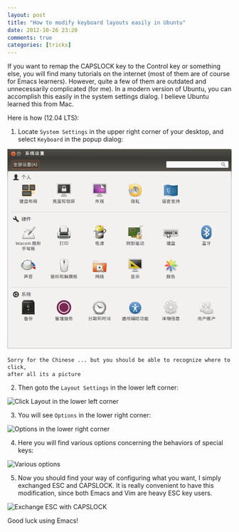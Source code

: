 ```yaml
---
layout: post
title: "How to modify keyboard layouts easily in Ubuntu"
date: 2012-10-26 23:20
comments: true
categories: [tricks] 
---
```


If you want to remap the CAPSLOCK key to the Control key or something else,
you will find many tutorials on the internet (most of them are of course for
Emacs learners). However, quite a few of them are outdated and unnecessarily
complicated (for me). In a modern version of Ubuntu, you can accomplish this
easily in the system settings dialog. I believe Ubuntu learned this from Mac.

Here is how (12.04 LTS):

<!-- more -->

1. Locate `System Settings` in the upper right corner of your desktop, and
select `Keyboard` in the popup dialog:

![System Settings and choose Keyboard](/images/2012-10-26/systemsettings.png)

	Sorry for the Chinese ... but you should be able to recognize where to click,
	after all its a picture

2. Then goto the `Layout Settings` in the lower left corner:

![Click Layout in the lower left corner](/images/2012-10-26/slayout.png)

3. You will see `Options` in the lower right corner:

![Options in the lower right corner](/images/2012-10-26/soptions.png)

4. Here you will find various options concerning the behaviors of special keys:

![Various options](/images/2012-10-26/scapslock.png)

5. Now you should find your way of configuring what you want, I simply exchanged
ESC and CAPSLOCK. It is really convenient to have this modification, since
both Emacs and Vim are heavy ESC key users.

![Exchange ESC with CAPSLOCK](/images/2012-10-26/sesc-exchg.png)

Good luck using Emacs!
